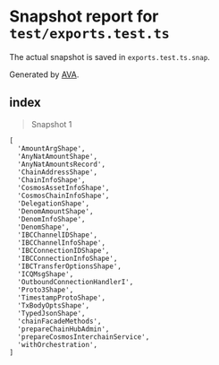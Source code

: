 # Snapshot report for `test/exports.test.ts`

The actual snapshot is saved in `exports.test.ts.snap`.

Generated by [AVA](https://avajs.dev).

## index

> Snapshot 1

    [
      'AmountArgShape',
      'AnyNatAmountShape',
      'AnyNatAmountsRecord',
      'ChainAddressShape',
      'ChainInfoShape',
      'CosmosAssetInfoShape',
      'CosmosChainInfoShape',
      'DelegationShape',
      'DenomAmountShape',
      'DenomInfoShape',
      'DenomShape',
      'IBCChannelIDShape',
      'IBCChannelInfoShape',
      'IBCConnectionIDShape',
      'IBCConnectionInfoShape',
      'IBCTransferOptionsShape',
      'ICQMsgShape',
      'OutboundConnectionHandlerI',
      'Proto3Shape',
      'TimestampProtoShape',
      'TxBodyOptsShape',
      'TypedJsonShape',
      'chainFacadeMethods',
      'prepareChainHubAdmin',
      'prepareCosmosInterchainService',
      'withOrchestration',
    ]
